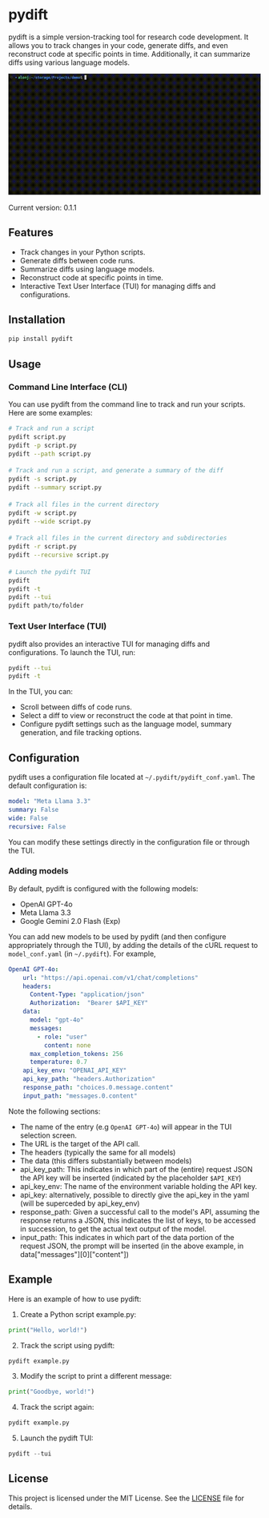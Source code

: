 # pydift

pydift is a simple version-tracking tool for research code development. It allows you to track changes in your code, generate diffs, and even reconstruct code at specific points in time. Additionally, it can summarize diffs using various language models.

![pydift TUI](figures/demo.gif)

Current version: 0.1.1

## Features

- Track changes in your Python scripts.
- Generate diffs between code runs.
- Summarize diffs using language models.
- Reconstruct code at specific points in time.
- Interactive Text User Interface (TUI) for managing diffs and configurations.

## Installation

```sh
pip install pydift
```

## Usage
### Command Line Interface (CLI)
You can use pydift from the command line to track and run your scripts. Here are some examples:
```sh
# Track and run a script
pydift script.py
pydift -p script.py
pydift --path script.py

# Track and run a script, and generate a summary of the diff
pydift -s script.py
pydift --summary script.py

# Track all files in the current directory
pydift -w script.py
pydift --wide script.py

# Track all files in the current directory and subdirectories
pydift -r script.py
pydift --recursive script.py

# Launch the pydift TUI
pydift
pydift -t
pydift --tui
pydift path/to/folder
```

### Text User Interface (TUI)
pydift also provides an interactive TUI for managing diffs and configurations. To launch the TUI, run:
```sh
pydift --tui
pydift -t
```

In the TUI, you can:

- Scroll between diffs of code runs.
- Select a diff to view or reconstruct the code at that point in time.
- Configure pydift settings such as the language model, summary generation, and file tracking options.

## Configuration

pydift uses a configuration file located at `~/.pydift/pydift_conf.yaml`. The default configuration is:
```yaml
model: "Meta Llama 3.3"
summary: False
wide: False
recursive: False
```
You can modify these settings directly in the configuration file or through the TUI.

### Adding models

By default, pydift is configured with the following models:
- OpenAI GPT-4o
- Meta Llama 3.3
- Google Gemini 2.0 Flash (Exp)

You can add new models to be used by pydift (and then configure appropriately through the TUI), by adding the details of the cURL request to `model_conf.yaml` (in `~/.pydift`).
For example,
```yaml
OpenAI GPT-4o:
    url: "https://api.openai.com/v1/chat/completions"
    headers:
      Content-Type: "application/json"
      Authorization:  "Bearer $API_KEY"
    data:
      model: "gpt-4o"
      messages:
        - role: "user"
          content: none
      max_completion_tokens: 256
      temperature: 0.7
    api_key_env: "OPENAI_API_KEY"
    api_key_path: "headers.Authorization"
    response_path: "choices.0.message.content"
    input_path: "messages.0.content"
```

Note the following sections:
- The name of the entry (e.g `OpenAI GPT-4o`) will appear in the TUI selection screen.
- The URL is the target of the API call.
- The headers (typically the same for all models)
- The data (this differs substantially between models)
- api_key_path: This indicates in which part of the (entire) request JSON the API key will be inserted (indicated by the placeholder `$API_KEY`)
- api_key_env: The name of the environment variable holding the API key.
- api_key: alternatively, possible to directly give the api_key in the yaml (will be superceded by api_key_env)
- response_path: Given a successful call to the model's API, assuming the response returns a JSON, this indicates the list of keys, to be accessed in succession, to get the actual text output of the model.
- input_path: This indicates in which part of the data portion of the request JSON, the prompt will be inserted (in the above example, in data["messages"][0]["content"])

## Example
Here is an example of how to use pydift:

1. Create a Python script example.py:
```python
print("Hello, world!")
```

2. Track the script using pydift:
```python
pydift example.py
```

3. Modify the script to print a different message:
```python
print("Goodbye, world!")
```

4. Track the script again:
```python
pydift example.py
```

5. Launch the pydift TUI:
```python
pydift --tui
```

## License
This project is licensed under the MIT License. See the [LICENSE](LICENSE) file for details.
